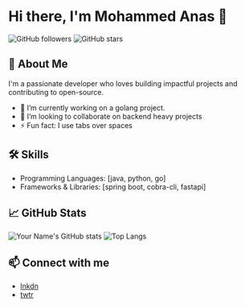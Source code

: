 
# Hi there, I'm Mohammed Anas 👋

![GitHub followers](https://img.shields.io/github/followers/anasmohammad611?style=social)
![GitHub stars](https://img.shields.io/github/stars/anasmohammad611?style=social)

## 🚀 About Me

I'm a passionate developer who loves building impactful projects and contributing to open-source.

- 🔭 I’m currently working on a golang project.
- 👯 I’m looking to collaborate on backend heavy projects
- ⚡ Fun fact: I use tabs over spaces

## 🛠️ Skills

- Programming Languages: [java, python, go]
- Frameworks & Libraries: [spring boot, cobra-cli, fastapi]

## 📈 GitHub Stats

![Your Name's GitHub stats](https://github-readme-stats.vercel.app/api?username=anasmohammad611&show_icons=true&theme=radical)
![Top Langs](https://github-readme-stats.vercel.app/api/top-langs/?username=anasmohammad611&layout=compact&theme=radical)


## 📫 Connect with me

- [lnkdn](https://www.linkedin.com/in/mohammed-anas-lnkdn/)
- [twtr](https://twitter.com/mo_anas46)


